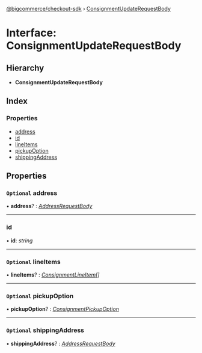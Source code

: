 [@bigcommerce/checkout-sdk](../README.md) › [ConsignmentUpdateRequestBody](consignmentupdaterequestbody.md)

# Interface: ConsignmentUpdateRequestBody

## Hierarchy

* **ConsignmentUpdateRequestBody**

## Index

### Properties

* [address](consignmentupdaterequestbody.md#optional-address)
* [id](consignmentupdaterequestbody.md#id)
* [lineItems](consignmentupdaterequestbody.md#optional-lineitems)
* [pickupOption](consignmentupdaterequestbody.md#optional-pickupoption)
* [shippingAddress](consignmentupdaterequestbody.md#optional-shippingaddress)

## Properties

### `Optional` address

• **address**? : *[AddressRequestBody](addressrequestbody.md)*

___

###  id

• **id**: *string*

___

### `Optional` lineItems

• **lineItems**? : *[ConsignmentLineItem](consignmentlineitem.md)[]*

___

### `Optional` pickupOption

• **pickupOption**? : *[ConsignmentPickupOption](consignmentpickupoption.md)*

___

### `Optional` shippingAddress

• **shippingAddress**? : *[AddressRequestBody](addressrequestbody.md)*
